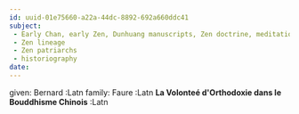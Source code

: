 ```yaml
---
id: uuid-01e75660-a22a-44dc-8892-692a660ddc41
subject: 
 - Early Chan, early Zen, Dunhuang manuscripts, Zen doctrine, meditation, Zen history
 - Zen lineage
 - Zen patriarchs
 - historiography
date: 
---
```


given: Bernard :Latn
family: Faure :Latn
**La Volonteé d'Orthodoxie dans le Bouddhisme Chinois** :Latn